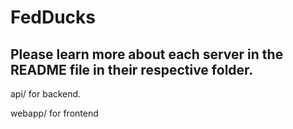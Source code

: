 # FedDucks

## Please learn more about each server in the README file in their respective folder.

api/ for backend. 

webapp/ for frontend 
